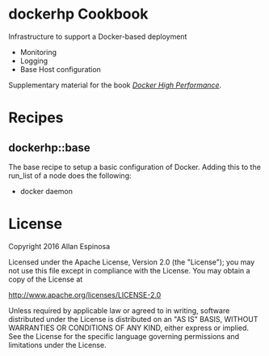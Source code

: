 # dockerhp Cookbook

Infrastructure to support a Docker-based deployment

* Monitoring
* Logging
* Base Host configuration

Supplementary material for the book [*Docker High Performance*](http://amzn.com/1785886800).

# Recipes

## dockerhp::base

The base recipe to setup a basic configuration of Docker. Adding this to the
run_list of a node does the following:

* docker daemon
# License

Copyright 2016 Allan Espinosa

Licensed under the Apache License, Version 2.0 (the "License");
you may not use this file except in compliance with the License.
You may obtain a copy of the License at

  http://www.apache.org/licenses/LICENSE-2.0

Unless required by applicable law or agreed to in writing, software
distributed under the License is distributed on an "AS IS" BASIS,
WITHOUT WARRANTIES OR CONDITIONS OF ANY KIND, either express or implied.
See the License for the specific language governing permissions and
limitations under the License.
